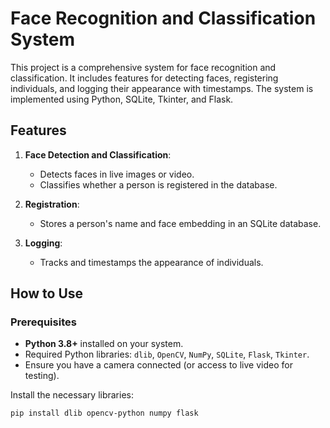 # Face Recognition and Classification System

This project is a comprehensive system for face recognition and classification. It includes features for detecting faces, registering individuals, and logging their appearance with timestamps. The system is implemented using Python, SQLite, Tkinter, and Flask.

## Features

1. **Face Detection and Classification**:
   - Detects faces in live images or video.
   - Classifies whether a person is registered in the database.

2. **Registration**:
   - Stores a person's name and face embedding in an SQLite database.

3. **Logging**:
   - Tracks and timestamps the appearance of individuals.

## How to Use

### Prerequisites

- **Python 3.8+** installed on your system.
- Required Python libraries: `dlib`, `OpenCV`, `NumPy`, `SQLite`, `Flask`, `Tkinter`.
- Ensure you have a camera connected (or access to live video for testing).

Install the necessary libraries:

```bash
pip install dlib opencv-python numpy flask
